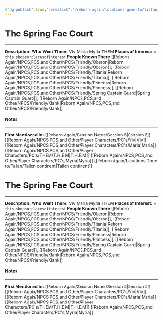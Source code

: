 ```yaml
---
{"dg-publish":true,"permalink":"/reborn-again/locations-gone-to/tallan/the-spring-fae-court/"}
---
```


# The Spring Fae Court
---
**Description:** 
**Who Went There:** Viv Maria Myria THEM
**Places of Interest:** `= this.shopsorplacesofinterest`
**People Known There** [[Reborn Again/NPCS,PCS,and Other/NPCS/Friendly/Oberon\|Reborn Again/NPCS,PCS,and Other/NPCS/Friendly/Oberon]], [[Reborn Again/NPCS,PCS,and Other/NPCS/Friendly/Titania\|Reborn Again/NPCS,PCS,and Other/NPCS/Friendly/Titania]], [[Reborn Again/NPCS,PCS,and Other/NPCS/Friendly/Princess\|Reborn Again/NPCS,PCS,and Other/NPCS/Friendly/Princess]], [[Reborn Again/NPCS,PCS,and Other/NPCS/Friendly/Spring Captain Guard\|Spring Captain Guard]], [[Reborn Again/NPCS,PCS,and Other/NPCS/Friendly/Klank\|Reborn Again/NPCS,PCS,and Other/NPCS/Friendly/Klank]]


#### Notes
---


**First Mentioned in:** [[Reborn Again/Session Notes/Session 5\|Session 5]]
[[Reborn Again/NPCS,PCS,and Other/Player Characters/PC's/Viv\|Viv]]
[[Reborn Again/NPCS,PCS,and Other/Player Characters/PC's/Maria\|Maria]]
[[Reborn Again/NPCS,PCS,and Other/Player Characters/PC's/THEM/T.H.E.M\|T.H.E.M]]
[[Reborn Again/NPCS,PCS,and Other/Player Characters/PC's/Myria\|Myria]]
[[Reborn Again/Locations Gone to/Tallan/Tallon continent\|Tallon continent]]

# The Spring Fae Court
---
**Description:** 
**Who Went There:** Viv Maria Myria THEM
**Places of Interest:** `= this.shopsorplacesofinterest`
**People Known There** [[Reborn Again/NPCS,PCS,and Other/NPCS/Friendly/Oberon\|Reborn Again/NPCS,PCS,and Other/NPCS/Friendly/Oberon]], [[Reborn Again/NPCS,PCS,and Other/NPCS/Friendly/Titania\|Reborn Again/NPCS,PCS,and Other/NPCS/Friendly/Titania]], [[Reborn Again/NPCS,PCS,and Other/NPCS/Friendly/Princess\|Reborn Again/NPCS,PCS,and Other/NPCS/Friendly/Princess]], [[Reborn Again/NPCS,PCS,and Other/NPCS/Friendly/Spring Captain Guard\|Spring Captain Guard]], [[Reborn Again/NPCS,PCS,and Other/NPCS/Friendly/Klank\|Reborn Again/NPCS,PCS,and Other/NPCS/Friendly/Klank]]


#### Notes
---


**First Mentioned in:** [[Reborn Again/Session Notes/Session 5\|Session 5]]
[[Reborn Again/NPCS,PCS,and Other/Player Characters/PC's/Viv\|Viv]]
[[Reborn Again/NPCS,PCS,and Other/Player Characters/PC's/Maria\|Maria]]
[[Reborn Again/NPCS,PCS,and Other/Player Characters/PC's/THEM/T.H.E.M\|T.H.E.M]]
[[Reborn Again/NPCS,PCS,and Other/Player Characters/PC's/Myria\|Myria]]
